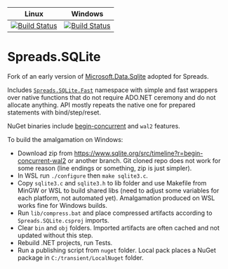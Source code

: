 |   Linux   |  Windows  | 
|:---------:|:---------:|
| [![Build Status](https://dev.azure.com/DataSpreads/Spreads.SQLite/_apis/build/status/Spreads.Spreads.SQLite?branchName=Spreads&jobName=Linux)](https://dev.azure.com/DataSpreads/Spreads.SQLite/_build/latest?definitionId=9&branchName=Spreads) | [![Build Status](https://dev.azure.com/DataSpreads/Spreads.SQLite/_apis/build/status/Spreads.Spreads.SQLite?branchName=Spreads&jobName=Windows)](https://dev.azure.com/DataSpreads/Spreads.SQLite/_build/latest?definitionId=9&branchName=Spreads) | 


Spreads.SQLite
=====================

Fork of an early version of [Microsoft.Data.Sqlite](https://github.com/aspnet/Microsoft.Data.Sqlite) adopted for Spreads.

Includes [`Spreads.SQLite.Fast`](http://docs.dataspreads.io/spreads/libs/sqlite/api/Spreads.SQLite.Fast.html) namespace
with simple and fast wrappers over native functions that do not require ADO.NET ceremony and do not allocate anything. API mostly repeats 
the native one for prepared statements with bind/step/reset.

NuGet binaries include [begin-concurrent](https://www.sqlite.org/src/doc/begin-concurrent/doc/begin_concurrent.md) and `wal2` features.

To build the amalgamation on Windows:

* Download zip from https://www.sqlite.org/src/timeline?r=begin-concurrent-wal2 or another branch. Git cloned repo does not work for some reason (line endings or something, zip is just simpler).
* In WSL run `./configure` then `make sqlite3.c`.
* Copy `sqlite3.c` and `sqlite3.h` to lib folder and use Makefile from MinGW or WSL to build shared libs (need to adjust some variables for each platform, not automated yet). Amalgamation produced on WSL works fine for Windows builds.
* Run `lib/compress.bat` and place compressed artifacts according to `Spreads.SQLite.csproj` imports.
* Clear `bin` and `obj` folders. Imported artifacts are often cached and not updated without this step.
* Rebuild .NET projects, run Tests.
* Run a publishing script from `nuget` folder. Local pack places a NuGet package in `C:/transient/LocalNuget` folder.
